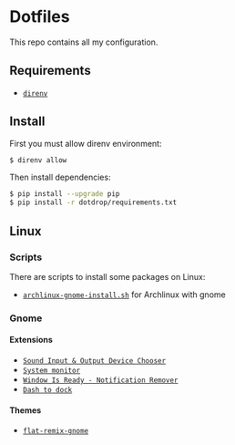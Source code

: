 # Dotfiles

This repo contains all my configuration.

## Requirements

- [`direnv`](https://direnv.net/)

## Install

First you must allow direnv environment:

```sh
$ direnv allow
```

Then install dependencies:

```sh
$ pip install --upgrade pip
$ pip install -r dotdrop/requirements.txt
```

## Linux

### Scripts

There are scripts to install some packages on Linux:

- [`archlinux-gnome-install.sh`](archlinux-gnome-install.sh) for Archlinux with gnome

### Gnome

#### Extensions

- [`Sound Input & Output Device Chooser`](https://github.com/kgshank/gse-sound-output-device-chooser)
- [`System monitor`](https://github.com/paradoxxxzero/gnome-shell-system-monitor-applet)
- [`Window Is Ready - Notification Remover`](https://github.com/nunofarruca/WindowIsReady_Remover)
- [`Dash to dock`](https://micheleg.github.io/dash-to-dock/)

#### Themes

- [`flat-remix-gnome`](https://www.gnome-look.org/p/1013030/)
